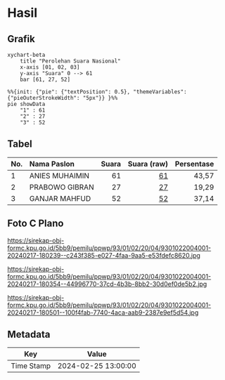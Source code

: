 # Hasil

## Grafik

```mermaid
xychart-beta
    title "Perolehan Suara Nasional"
    x-axis [01, 02, 03]
    y-axis "Suara" 0 --> 61
    bar [61, 27, 52]
```

```mermaid
%%{init: {"pie": {"textPosition": 0.5}, "themeVariables": {"pieOuterStrokeWidth": "5px"}} }%%
pie showData
    "1" : 61
    "2" : 27
    "3" : 52
```

## Tabel

| No. | Nama Paslon    | Suara | Suara (raw) | Persentase |
|:--- |:-------------- | -----:| -----------:| ----------:|
| 1   | ANIES MUHAIMIN | 61    | [61][p-1]   | 43,57      |
| 2   | PRABOWO GIBRAN | 27    | [27][p-2]   | 19,29      |
| 3   | GANJAR MAHFUD  | 52    | [52][p-3]   | 37,14      |


[p-1]: https://github.com/gigit-pemilu/pemilu-2024/blob/main/pilpres/hitung-suara/sub/93-papua-selatan/sub/01-merauke/sub/02-muting/sub/2004-kolam/sub/001-tps/sub/paslon-1.txt
[p-2]: https://github.com/gigit-pemilu/pemilu-2024/blob/main/pilpres/hitung-suara/sub/93-papua-selatan/sub/01-merauke/sub/02-muting/sub/2004-kolam/sub/001-tps/sub/paslon-2.txt
[p-3]: https://github.com/gigit-pemilu/pemilu-2024/blob/main/pilpres/hitung-suara/sub/93-papua-selatan/sub/01-merauke/sub/02-muting/sub/2004-kolam/sub/001-tps/sub/paslon-3.txt

## Foto C Plano

https://sirekap-obj-formc.kpu.go.id/5bb9/pemilu/ppwp/93/01/02/20/04/9301022004001-20240217-180239--c243f385-e027-4faa-9aa5-e53fdefc8620.jpg

https://sirekap-obj-formc.kpu.go.id/5bb9/pemilu/ppwp/93/01/02/20/04/9301022004001-20240217-180354--44996770-37cd-4b3b-8bb2-30d0ef0de5b2.jpg

https://sirekap-obj-formc.kpu.go.id/5bb9/pemilu/ppwp/93/01/02/20/04/9301022004001-20240217-180501--100f4fab-7740-4aca-aab9-2387e9ef5d54.jpg


## Metadata

| Key        | Value               |
| ---------- | ------------------- |
| Time Stamp | 2024-02-25 13:00:00 |



